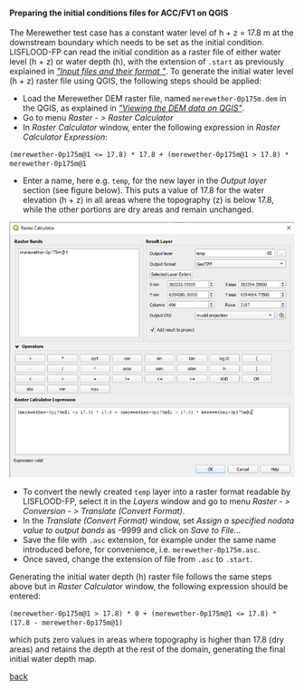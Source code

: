 #### Preparing the initial conditions files for ACC/FV1 on QGIS

The Merewether test case has a constant water level of h + z = 17.8 m at the downstream boundary which needs to be set as the initial condition. LISFLOOD-FP can read the initial condition as a raster file of either water level (h + z) or water depth (h), with the extension of `.start` as previously explained in [_"Input files and their format
"_](https://www.seamlesswave.com/Merewether1-6). To generate the initial water level (h + z) raster file using QGIS, the following steps should be applied:

-	Load the Merewether DEM raster file, named `merewether-0p175m.dem` in the QGIS, as explained in [_"Viewing the DEM data on QGIS"_](/Merewether2-1.md).
-	Go to menu *Raster - > Raster Calculator*
-	In *Raster Calculator* window, enter the following expression in *Raster Calculator Expression*:
```
(merewether-0p175m@1 <= 17.8) * 17.8 + (merewether-0p175m@1 > 17.8) * merewether-0p175m@1
``` 
- Enter a name, here e.g. `temp`, for the new layer in the *Output layer* section (see figure below). This puts a value of 17.8 for the water elevation (h + z) in all areas where the topography (z) is below 17.8, while the other portions are dry areas and remain unchanged.

![image](/Figures/mer7.png)

- To convert the newly created `temp` layer into a raster format readable by LISFLOOD-FP, select it in the *Layers* window and go to menu *Raster - > Conversion - > Translate (Convert Format)*.
-	In the *Translate (Convert Format)* window, set *Assign a specified nodata value to output bands* as -9999 and click on *Save to File…*
-	Save the file with `.asc` extension, for example under the same name introduced before, for convenience, i.e. `merewether-0p175m.asc`. 
-	Once saved, change the extension of file from `.asc` to `.start`. 

Generating the initial water depth (h) raster file follows the same steps above but in *Raster Calculator* window, the following expression should be entered:
```
(merewether-0p175m@1 > 17.8) * 0 + (merewether-0p175m@1 <= 17.8) * (17.8 - merewether-0p175m@1)
```
which puts zero values in areas where topography is higher than 17.8 (dry areas) and retains the depth at the rest of the domain, generating the final initial water depth map.



[back](/Merewether2.md)
